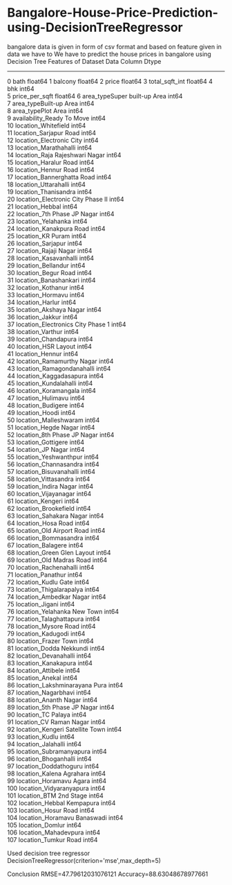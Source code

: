 # Bangalore-House-Price-Prediction-using-DecisionTreeRegressor
bangalore data is given in form of csv format and based on feature given in data we have to
We have to predict the house prices in bangalore using Decision Tree
Features of Dataset
Data
   Column                             Dtype  
---  ------                             -----  
 0   bath                               float64
 1   balcony                            float64
 2   price                              float64
 3   total_sqft_int                     float64
 4   bhk                                int64  
 5   price_per_sqft                     float64
 6   area_typeSuper built-up  Area      int64  
 7   area_typeBuilt-up  Area            int64  
 8   area_typePlot  Area                int64  
 9   availability_Ready To Move         int64  
 10  location_Whitefield                int64  
 11  location_Sarjapur  Road            int64  
 12  location_Electronic City           int64  
 13  location_Marathahalli              int64  
 14  location_Raja Rajeshwari Nagar     int64  
 15  location_Haralur Road              int64  
 16  location_Hennur Road               int64  
 17  location_Bannerghatta Road         int64  
 18  location_Uttarahalli               int64  
 19  location_Thanisandra               int64  
 20  location_Electronic City Phase II  int64  
 21  location_Hebbal                    int64  
 22  location_7th Phase JP Nagar        int64  
 23  location_Yelahanka                 int64  
 24  location_Kanakpura Road            int64  
 25  location_KR Puram                  int64  
 26  location_Sarjapur                  int64  
 27  location_Rajaji Nagar              int64  
 28  location_Kasavanhalli              int64  
 29  location_Bellandur                 int64  
 30  location_Begur Road                int64  
 31  location_Banashankari              int64  
 32  location_Kothanur                  int64  
 33  location_Hormavu                   int64  
 34  location_Harlur                    int64  
 35  location_Akshaya Nagar             int64  
 36  location_Jakkur                    int64  
 37  location_Electronics City Phase 1  int64  
 38  location_Varthur                   int64  
 39  location_Chandapura                int64  
 40  location_HSR Layout                int64  
 41  location_Hennur                    int64  
 42  location_Ramamurthy Nagar          int64  
 43  location_Ramagondanahalli          int64  
 44  location_Kaggadasapura             int64  
 45  location_Kundalahalli              int64  
 46  location_Koramangala               int64  
 47  location_Hulimavu                  int64  
 48  location_Budigere                  int64  
 49  location_Hoodi                     int64  
 50  location_Malleshwaram              int64  
 51  location_Hegde Nagar               int64  
 52  location_8th Phase JP Nagar        int64  
 53  location_Gottigere                 int64  
 54  location_JP Nagar                  int64  
 55  location_Yeshwanthpur              int64  
 56  location_Channasandra              int64  
 57  location_Bisuvanahalli             int64  
 58  location_Vittasandra               int64  
 59  location_Indira Nagar              int64  
 60  location_Vijayanagar               int64  
 61  location_Kengeri                   int64  
 62  location_Brookefield               int64  
 63  location_Sahakara Nagar            int64  
 64  location_Hosa Road                 int64  
 65  location_Old Airport Road          int64  
 66  location_Bommasandra               int64  
 67  location_Balagere                  int64  
 68  location_Green Glen Layout         int64  
 69  location_Old Madras Road           int64  
 70  location_Rachenahalli              int64  
 71  location_Panathur                  int64  
 72  location_Kudlu Gate                int64  
 73  location_Thigalarapalya            int64  
 74  location_Ambedkar Nagar            int64  
 75  location_Jigani                    int64  
 76  location_Yelahanka New Town        int64  
 77  location_Talaghattapura            int64  
 78  location_Mysore Road               int64  
 79  location_Kadugodi                  int64  
 80  location_Frazer Town               int64  
 81  location_Dodda Nekkundi            int64  
 82  location_Devanahalli               int64  
 83  location_Kanakapura                int64  
 84  location_Attibele                  int64  
 85  location_Anekal                    int64  
 86  location_Lakshminarayana Pura      int64  
 87  location_Nagarbhavi                int64  
 88  location_Ananth Nagar              int64  
 89  location_5th Phase JP Nagar        int64  
 90  location_TC Palaya                 int64  
 91  location_CV Raman Nagar            int64  
 92  location_Kengeri Satellite Town    int64  
 93  location_Kudlu                     int64  
 94  location_Jalahalli                 int64  
 95  location_Subramanyapura            int64  
 96  location_Bhoganhalli               int64  
 97  location_Doddathoguru              int64  
 98  location_Kalena Agrahara           int64  
 99  location_Horamavu Agara            int64  
 100 location_Vidyaranyapura            int64  
 101 location_BTM 2nd Stage             int64  
 102 location_Hebbal Kempapura          int64  
 103 location_Hosur Road                int64  
 104 location_Horamavu Banaswadi        int64  
 105 location_Domlur                    int64  
 106 location_Mahadevpura               int64  
 107 location_Tumkur Road               int64 
 
 Used decision tree regressor
 DecisionTreeRegressor(criterion='mse',max_depth=5)
 
 Conclusion 
 RMSE=47.79612031076121
 Accuracy=88.63048678977661
